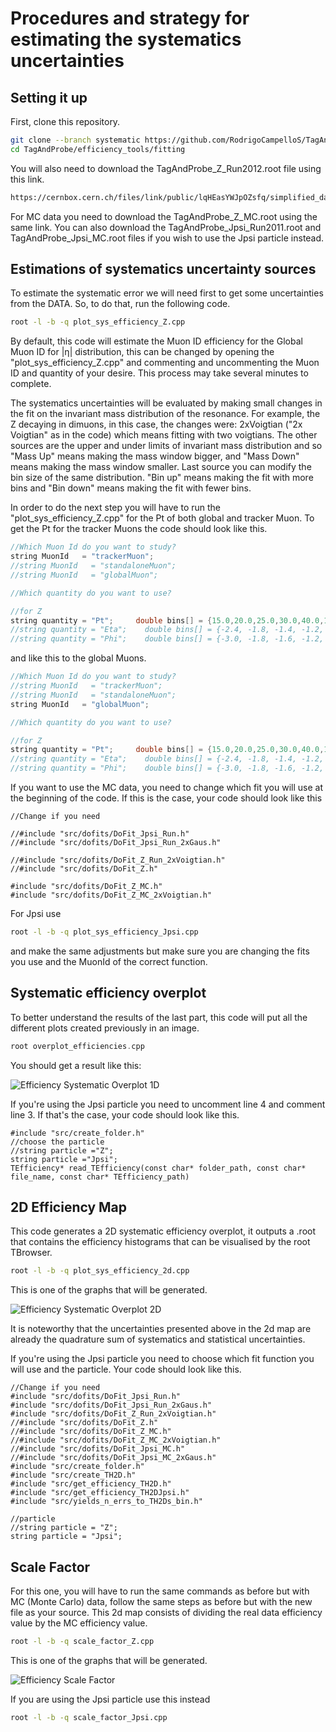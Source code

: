 # Procedures and strategy for estimating the systematics uncertainties

## Setting it up

First, clone this repository.

```sh
git clone --branch systematic https://github.com/RodrigoCampelloS/TagAndProbe.git
cd TagAndProbe/efficiency_tools/fitting
```
You will also need to download the TagAndProbe_Z_Run2012.root file using this link.

```sh
https://cernbox.cern.ch/files/link/public/lqHEasYWJpOZsfq/simplified_datasets_for_fitting_method?items-per-page=100&view-mode=resource-table&tiles-size=1
```

For MC data you need to download the TagAndProbe_Z_MC.root using the same link. You can also download the TagAndProbe_Jpsi_Run2011.root and TagAndProbe_Jpsi_MC.root files if you wish to use the Jpsi particle instead.

## Estimations of systematics uncertainty sources

To estimate the systematic error we will need first to get some uncertainties from the DATA. So, to do that, run the following code.

```sh
root -l -b -q plot_sys_efficiency_Z.cpp
```

By default, this code will estimate the Muon ID efficiency for the Global Muon ID for |η| distribution, this can be changed by opening the "plot_sys_efficiency_Z.cpp" and commenting and uncommenting the Muon ID and quantity of your desire. This process may take several minutes to complete.

The systematics uncertainties will be evaluated by making small changes in the fit on the invariant mass distribution of the resonance. For example, the Z decaying in dimuons, in this case, the changes were: 2xVoigtian ("2x Voigtian" as in the code) which means fitting with two voigtians. The other sources are the upper and under limits of invariant mass distribution and so "Mass Up" means making the mass window bigger, and "Mass Down" means making the mass window smaller. Last source you can modify the bin size of the same distribution. "Bin up" means making the fit with more bins and "Bin down" means making the fit with fewer bins.

In order to do the next step you will have to run the "plot_sys_efficiency_Z.cpp" for the Pt of both global and tracker Muon. To get the Pt for the tracker Muons the code should look like this.

```cpp
//Which Muon Id do you want to study?
string MuonId   = "trackerMuon";
//string MuonId   = "standaloneMuon";
//string MuonId   = "globalMuon";

//Which quantity do you want to use?

//for Z
string quantity = "Pt";     double bins[] = {15.0,20.0,25.0,30.0,40.0,120.0};
//string quantity = "Eta";    double bins[] = {-2.4, -1.8, -1.4, -1.2, -1.0, -0.8, -0.5, -0.2, 0, 0.2, 0.5, 0.8, 1.0, 1.2, 1.4, 1.8, 2.4};
//string quantity = "Phi";    double bins[] = {-3.0, -1.8, -1.6, -1.2, -1.0, -0.7, -0.4, -0.2, 0, 0.2, 0.4, 0.7, 1.0, 1.2, 1.6, 1.8, 3.0};

```

and like this to the global Muons.

```cpp
//Which Muon Id do you want to study?
//string MuonId   = "trackerMuon";
//string MuonId   = "standaloneMuon";
string MuonId   = "globalMuon";

//Which quantity do you want to use?

//for Z
string quantity = "Pt";     double bins[] = {15.0,20.0,25.0,30.0,40.0,120.0};
//string quantity = "Eta";    double bins[] = {-2.4, -1.8, -1.4, -1.2, -1.0, -0.8, -0.5, -0.2, 0, 0.2, 0.5, 0.8, 1.0, 1.2, 1.4, 1.8, 2.4};
//string quantity = "Phi";    double bins[] = {-3.0, -1.8, -1.6, -1.2, -1.0, -0.7, -0.4, -0.2, 0, 0.2, 0.4, 0.7, 1.0, 1.2, 1.6, 1.8, 3.0};

```

If you want to use the MC data, you need to change which fit you will use at the beginning of the code. If this is the case, your code should look like this

```
//Change if you need

//#include "src/dofits/DoFit_Jpsi_Run.h"
//#include "src/dofits/DoFit_Jpsi_Run_2xGaus.h"

//#include "src/dofits/DoFit_Z_Run_2xVoigtian.h"
//#include "src/dofits/DoFit_Z.h"

#include "src/dofits/DoFit_Z_MC.h"
#include "src/dofits/DoFit_Z_MC_2xVoigtian.h"
```

For Jpsi use

```sh
root -l -b -q plot_sys_efficiency_Jpsi.cpp
```
and make the same adjustments but make sure you are changing the fits you use and the MuonId of the correct function.

## Systematic efficiency overplot

To better understand the results of the last part, this code will put all the different plots created previously in an image.

```cpp
root overplot_efficiencies.cpp
```

You should get a result like this:

![Efficiency Systematic Overplot 1D](../../../../images/analysis/selection/idefficiencystudy/tutorial/05/Z-Sys_Efficiency_overplot1d.png)

If you're using the Jpsi particle you need to uncomment line 4 and comment line 3. If that's the case, your code should look like this.

```
#include "src/create_folder.h"
//choose the particle
//string particle ="Z";
string particle ="Jpsi";
TEfficiency* read_TEfficiency(const char* folder_path, const char* file_name, const char* TEfficiency_path)
```

## 2D Efficiency Map

This code generates a 2D systematic efficiency overplot, it outputs a .root that contains the efficiency histograms that can be visualised by the root TBrowser.

```sh
root -l -b -q plot_sys_efficiency_2d.cpp
```

This is one of the graphs that will be generated.

![Efficiency Systematic Overplot 2D](../../../../images/analysis/selection/idefficiencystudy/tutorial/05/Z-Sys_Efficiency_overplot2d.png)

It is noteworthy that the uncertainties presented above in the 2d map are already the quadrature sum of systematics and statistical uncertainties.

If you're using the Jpsi particle you need to choose which fit function you will use and the particle. Your code should look like this.

```
//Change if you need
#include "src/dofits/DoFit_Jpsi_Run.h"
#include "src/dofits/DoFit_Jpsi_Run_2xGaus.h"
#include "src/dofits/DoFit_Z_Run_2xVoigtian.h"
//#include "src/dofits/DoFit_Z.h"
//#include "src/dofits/DoFit_Z_MC.h"
//#include "src/dofits/DoFit_Z_MC_2xVoigtian.h"
//#include "src/dofits/DoFit_Jpsi_MC.h"
//#include "src/dofits/DoFit_Jpsi_MC_2xGaus.h"
#include "src/create_folder.h"
#include "src/create_TH2D.h"
#include "src/get_efficiency_TH2D.h"
#include "src/get_efficiency_TH2DJpsi.h"
#include "src/yields_n_errs_to_TH2Ds_bin.h"

//particle
//string particle = "Z";
string particle = "Jpsi";
```

## Scale Factor

For this one, you will have to run the same commands as before but with MC (Monte Carlo) data, follow the same steps as before but with the new file as your source. This 2d map consists of dividing the real data efficiency value by the MC efficiency value.

```sh
root -l -b -q scale_factor_Z.cpp
```

This is one of the graphs that will be generated.

![Efficiency Scale Factor](../../../../images/analysis/selection/idefficiencystudy/tutorial/05/Z-Sys_Efficiency_Scale_Factor.png)

If you are using the Jpsi particle use this instead

```sh
root -l -b -q scale_factor_Jpsi.cpp
```
